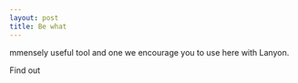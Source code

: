 ```yaml
---
layout: post
title: Be what
---
```


mmensely useful tool and one we encourage you to use here with Lanyon.

Find out 
